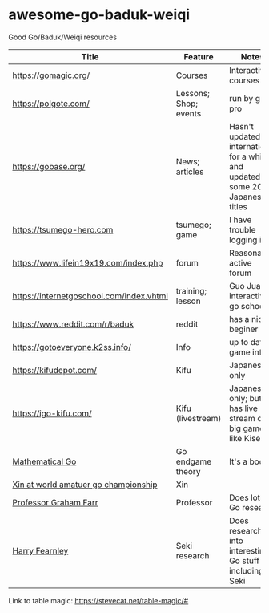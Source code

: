 # awesome-go-baduk-weiqi
Good Go/Baduk/Weiqi resources 

| Title                                      | Feature                 | Notes                                                                            | Active   |
| ------------------------------------------ | ----------------------- | -------------------------------------------------------------------------------- | -------- |
| https://gomagic.org/                       | Courses                 | Interactive courses                                                              |          |
| https://polgote.com/                       | Lessons; Shop; events   | run by go pro                                                                    |          |
| https://gobase.org/                        | News; articles          | Hasn't updated internationsl for a while and updated some 2020 Japanese titles   | No       |
| https://tsumego-hero.com                   | tsumego; game           | I have trouble logging in                                                        |          |
| https://www.lifein19x19.com/index.php      | forum                   | Reasonably active forum                                                          |          |
| https://internetgoschool.com/index.vhtml   | training; lesson        | Guo Juan's interactive go school                                                 |          |
| https://www.reddit.com/r/baduk             | reddit                  | has a nice beginer link                                                          |          |
| https://gotoeveryone.k2ss.info/            | Info                    | up to date game info                                                             | Yes      |
| https://kifudepot.com/                     | Kifu                    | Japanese only                                                                    | Yes      |
| https://igo-kifu.com/                      | Kifu (livestream)       | Japanese only; but has live stream of big games like Kisei                       | Yes      |
| [Mathematical Go](https://www.youtube.com/watch?list=PL329A9A14A4F7D8E7&v=rNvP6a8sTnI&feature=youtu.be)                      | Go endgame theory       |  It's a book                       | NA      |
| [Xin at world amatuer go championship](https://www.youtube.com/watch?v=F8MCjk9kC0M&t=22573s) | Xin | | NA |
| [Professor Graham Farr](https://research.monash.edu/en/persons/graham-farr) | Professor | Does lots of Go research | | 
| [Harry Fearnley](http://harryfearnley.com/) | Seki research | Does research into interesting Go stuff including Seki | Yes |


Link to table magic: https://stevecat.net/table-magic/#
